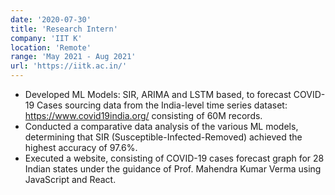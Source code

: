 ```yaml
---
date: '2020-07-30'
title: 'Research Intern'
company: 'IIT K'
location: 'Remote'
range: 'May 2021 - Aug 2021'
url: 'https://iitk.ac.in/'
---
```


- Developed ML Models: SIR, ARIMA and LSTM based, to forecast COVID-19 Cases sourcing data from the India-level time series dataset: https://www.covid19india.org/ consisting of 60M records.
- Conducted a comparative data analysis of the various ML models, determining that SIR (Susceptible-Infected-Removed) achieved the highest accuracy of 97.6%.
- Executed a website, consisting of COVID-19 cases forecast graph for 28 Indian states under the guidance of Prof. Mahendra Kumar Verma using JavaScript and React.
